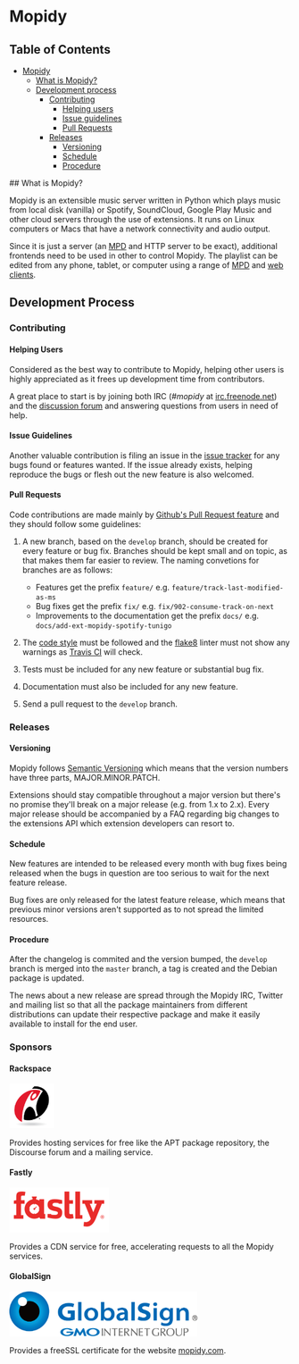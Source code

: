 # Mopidy

## Table of Contents
* [Mopidy](#mopidy)
    * [What is Mopidy?](#intro)
    * [Development process](#development-process)
        * [Contributing](#contributing)
            * [Helping users](#helping-users)
            * [Issue guidelines](#issue-guidelines)
            * [Pull Requests](#pull-requests)
        * [Releases](#releases)
          * [Versioning](#versioning)
          * [Schedule](#schedule)
          * [Procedure](#procedure)

<div id='intro'/>
## What is Mopidy?

Mopidy is an extensible music server written in Python which plays music from local disk (vanilla) or Spotify, SoundCloud, Google Play Music and other cloud servers through the use of extensions.
It runs on Linux computers or Macs that have a network connectivity and audio output.

Since it is just a server (an [MPD](http://www.musicpd.org) and HTTP server to be exact), additional frontends need to be used in other to control Mopidy.
The playlist can be edited from any phone, tablet, or computer using a range of [MPD](https://docs.mopidy.com/en/latest/clients/mpd/) and [web clients](https://docs.mopidy.com/en/latest/ext/web/#ext-web).

## Development Process

### Contributing

#### Helping Users

Considered as the best way to contribute to Mopidy, helping other users is highly appreciated as it frees up development time from contributors.

A great place to start is by joining both IRC (*#mopidy* at [irc.freenode.net](irc.freenode.net)) and the [discussion forum](discuss.mopidy.com) and answering questions from users in need of help.

#### Issue Guidelines

Another valuable contribution is filing an issue in the [issue tracker](https://github.com/mopidy/mopidy/issues) for any bugs found or features wanted. If the issue already exists, helping reproduce the bugs or flesh out the new feature is also welcomed.

#### Pull Requests

Code contributions are made mainly by [Github's Pull Request feature](https://help.github.com/articles/using-pull-requests) and they should follow some guidelines:

1. A new branch, based on the `develop` branch, should be created for every feature or bug fix. Branches should be kept small and on topic, as that makes them far easier to review. The naming convetions for branches are as follows:
    * Features get the prefix `feature/` e.g. `feature/track-last-modified-as-ms`
    * Bug fixes get the prefix `fix/` e.g. `fix/902-consume-track-on-next`
    * Improvements to the documentation get the prefix `docs/` e.g. `docs/add-ext-mopidy-spotify-tunigo`

2. The [code style](https://docs.mopidy.com/en/latest/codestyle/#codestyle) must be followed and the [flake8](https://flake8.readthedocs.org/en/2.4.1/) linter must not show any warnings as [Travis CI](https://travis-ci.org/) will check.

3. Tests must be included for any new feature or substantial bug fix.

4. Documentation must also be included for any new feature.

5. Send a pull request to the `develop` branch.

### Releases
#### Versioning
Mopidy follows [Semantic Versioning](http://semver.org/) which means that the version numbers have three parts, MAJOR.MINOR.PATCH.

Extensions should stay compatible throughout a major version but there's no promise they'll break on a major release (e.g. from 1.x to 2.x).
Every major release should be accompanied by a FAQ regarding big changes to the extensions API which extension developers can resort to.

#### Schedule
New features are intended to be released every month with bug fixes being released when the bugs in question are too serious to wait for the next feature release.

Bug fixes are only released for the latest feature release, which means that previous minor versions aren't supported as to not spread the limited resources.

#### Procedure

After the changelog is commited and the version bumped, the `develop` branch is merged into the `master` branch, a tag is created and the Debian package is updated.

The news about a new release are spread through the Mopidy IRC, Twitter and mailing list so that all the package maintainers from different distributions can update their respective package and make it easily available to install for the end user.

### Sponsors
#### Rackspace
<a href="http://www.rackspace.com">
<img src="./images/sponsors/rackspace.jpg" height="80"/>
</a>

Provides hosting services for free like the APT package repository, the Discourse forum and a mailing service.

#### Fastly
<a href="http://www.fastly.com">
<img src="./images/sponsors/fastly.png" height="80"/>
</a>

Provides a CDN service for free, accelerating requests to all the Mopidy services.

#### GlobalSign
<a href="http://www.globalsign.com">
<img src="./images/sponsors/globalsign.png" height="80"/>
</a>

Provides a freeSSL certificate for the website [mopidy.com](http://mopidy.com).

